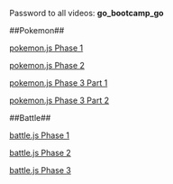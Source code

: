 Password to all videos: **go_bootcamp_go**

##Pokemon##

[pokemon.js Phase 1](https://vimeo.com/168262397)

[pokemon.js Phase 2](https://vimeo.com/168262401)

[pokemon.js Phase 3 Part 1](https://vimeo.com/202261717)

[pokemon.js Phase 3 Part 2](https://vimeo.com/202262469)


##Battle##

[battle.js Phase 1](https://vimeo.com/168404453)

[battle.js Phase 2](https://vimeo.com/168404458)

[battle.js Phase 3](https://vimeo.com/168404452)
